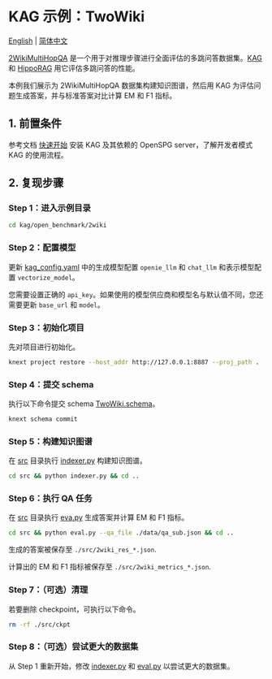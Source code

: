 # KAG 示例：TwoWiki

[English](./README.md) |
[简体中文](./README_cn.md)

[2WikiMultiHopQA](https://arxiv.org/abs/2011.01060) 是一个用于对推理步骤进行全面评估的多跳问答数据集。[KAG](https://arxiv.org/abs/2409.13731) 和 [HippoRAG](https://arxiv.org/abs/2405.14831) 用它评估多跳问答的性能。

本例我们展示为 2WikiMultiHopQA 数据集构建知识图谱，然后用 KAG 为评估问题生成答案，并与标准答案对比计算 EM 和 F1 指标。

## 1. 前置条件

参考文档 [快速开始](https://openspg.yuque.com/ndx6g9/0.6/quzq24g4esal7q17) 安装 KAG 及其依赖的 OpenSPG server，了解开发者模式 KAG 的使用流程。

## 2. 复现步骤

### Step 1：进入示例目录

```bash
cd kag/open_benchmark/2wiki
```

### Step 2：配置模型

更新 [kag_config.yaml](./kag_config.yaml) 中的生成模型配置 ``openie_llm`` 和 ``chat_llm`` 和表示模型配置 ``vectorize_model``。

您需要设置正确的 ``api_key``。如果使用的模型供应商和模型名与默认值不同，您还需要更新 ``base_url`` 和 ``model``。

### Step 3：初始化项目

先对项目进行初始化。

```bash
knext project restore --host_addr http://127.0.0.1:8887 --proj_path .
```

### Step 4：提交 schema

执行以下命令提交 schema [TwoWiki.schema](./schema/TwoWiki.schema)。

```bash
knext schema commit
```

### Step 5：构建知识图谱

在 [src](./src) 目录执行 [indexer.py](./src/indexer.py) 构建知识图谱。

```bash
cd src && python indexer.py && cd ..
```

### Step 6：执行 QA 任务

在 [src](./src) 目录执行 [eva.py](./src/eval.py) 生成答案并计算 EM 和 F1 指标。

```bash
cd src && python eval.py --qa_file ./data/qa_sub.json && cd ..
```

生成的答案被保存至 ``./src/2wiki_res_*.json``.

计算出的 EM 和 F1 指标被保存至 ``./src/2wiki_metrics_*.json``.

### Step 7：（可选）清理

若要删除 checkpoint，可执行以下命令。

```bash
rm -rf ./src/ckpt
```

### Step 8：（可选）尝试更大的数据集

从 Step 1 重新开始，修改 [indexer.py](./src/indexer.py) 和 [eval.py](./src/eval.py) 以尝试更大的数据集。

